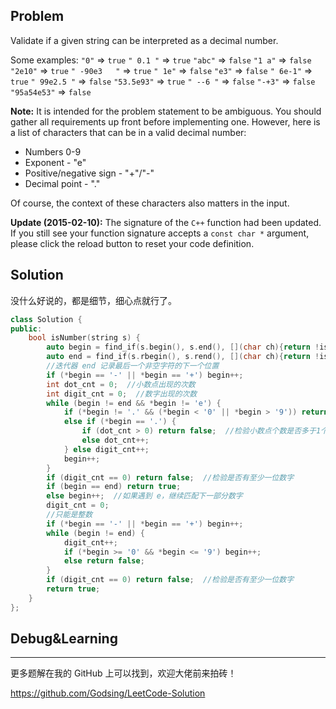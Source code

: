 ## Problem

Validate if a given string can be interpreted as a decimal number.

Some examples:
`"0"` => `true`
`" 0.1 "` => `true`
`"abc"` => `false`
`"1 a"` => `false`
`"2e10"` => `true`
`" -90e3   "` => `true`
`" 1e"` => `false`
`"e3"` => `false`
`" 6e-1"` => `true`
`" 99e2.5 "` => `false`
`"53.5e93"` => `true`
`" --6 "` => `false`
`"-+3"` => `false`
`"95a54e53"` => `false`

**Note:** It is intended for the problem statement to be ambiguous. You should gather all requirements up front before implementing one. However, here is a list of characters that can be in a valid decimal number:

- Numbers 0-9
- Exponent - "e"
- Positive/negative sign - "+"/"-"
- Decimal point - "."

Of course, the context of these characters also matters in the input.

**Update (2015-02-10):**
The signature of the `C++` function had been updated. If you still see your function signature accepts a `const char *` argument, please click the reload button to reset your code definition.



## Solution

没什么好说的，都是细节，细心点就行了。

```c++
class Solution {
public:
    bool isNumber(string s) {
        auto begin = find_if(s.begin(), s.end(), [](char ch){return !isspace(ch);});
        auto end = find_if(s.rbegin(), s.rend(), [](char ch){return !isspace(ch);}).base();
        //迭代器 end 记录最后一个非空字符的下一个位置
        if (*begin == '-' || *begin == '+') begin++;
        int dot_cnt = 0;  //小数点出现的次数
        int digit_cnt = 0;  //数字出现的次数
        while (begin != end && *begin != 'e') {
            if (*begin != '.' && (*begin < '0' || *begin > '9')) return false;
            else if (*begin == '.') {
                if (dot_cnt > 0) return false;  //检验小数点个数是否多于1个
                else dot_cnt++;
            } else digit_cnt++;
            begin++;
        }
        if (digit_cnt == 0) return false;  //检验是否有至少一位数字
        if (begin == end) return true;
        else begin++;  //如果遇到 e，继续匹配下一部分数字
        digit_cnt = 0;
        //只能是整数
        if (*begin == '-' || *begin == '+') begin++;
        while (begin != end) {
            digit_cnt++;
            if (*begin >= '0' && *begin <= '9') begin++;
            else return false;
        }
        if (digit_cnt == 0) return false;  //检验是否有至少一位数字
        return true;
    }
};
```



## Debug&Learning



------

更多题解在我的 GitHub 上可以找到，欢迎大佬前来拍砖！

https://github.com/Godsing/LeetCode-Solution

